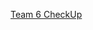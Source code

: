 

[Team 6 CheckUp](https://docs.google.com/spreadsheets/d/1XCYJq-QESmdZ6BcPKJ09C9KyuE_Yq8Dy/edit#gid=219428040)
